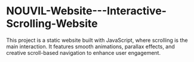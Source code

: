 # NOUVIL-Website---Interactive-Scrolling-Website
This project is a static website built with JavaScript, where scrolling is the main interaction. It features smooth animations, parallax effects, and creative scroll-based navigation to enhance user engagement.
